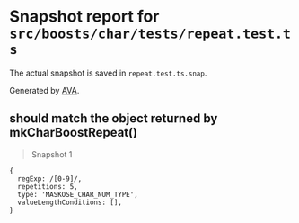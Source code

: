 # Snapshot report for `src/boosts/char/tests/repeat.test.ts`

The actual snapshot is saved in `repeat.test.ts.snap`.

Generated by [AVA](https://ava.li).

## should match the object returned by mkCharBoostRepeat()

> Snapshot 1

    {
      regExp: /[0-9]/,
      repetitions: 5,
      type: 'MASKOSE_CHAR_NUM_TYPE',
      valueLengthConditions: [],
    }
